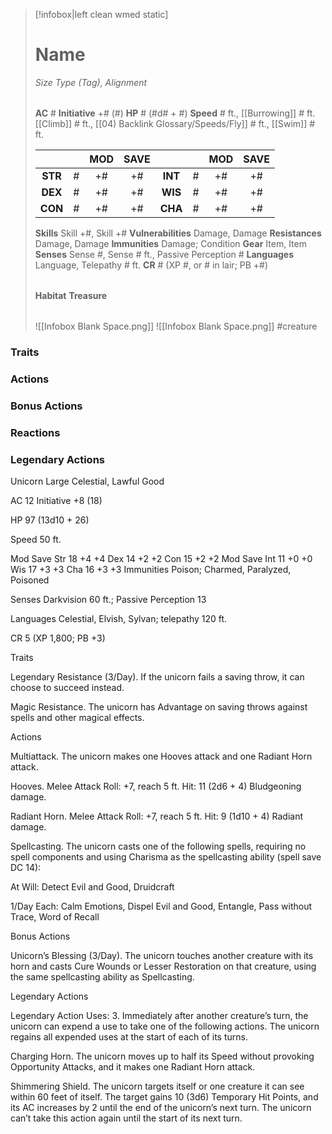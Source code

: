 > [!infobox|left clean wmed static]
> # Name
> *Size Type (Tag), Alignment*
> 
> | |
> | - |
> **AC** # **Initiative** +# (#)
> **HP** # (#d# + #)
> **Speed** # ft., [[Burrowing]] # ft. [[Climb]] # ft., [[04) Backlink Glossary/Speeds/Fly]] # ft., [[Swim]] # ft.
> 
> | | | MOD | SAVE | | | MOD | SAVE |
> | :-: | :-: | :-: | :-: | :-: | :-: | :-: | :-: |
> | **STR** | # | +# | +# | **INT** | # | +# | +# | 
> | **DEX** | # | +# | +# | **WIS** | # | +# | +# |
> | **CON** | # | +# | +# | **CHA** | # | +# | +# |
> **Skills** Skill +#, Skill +#
> **Vulnerabilities** Damage, Damage
> **Resistances** Damage, Damage
> **Immunities** Damage; Condition
> **Gear** Item, Item
> **Senses** Sense #, Sense # ft., Passive Perception #
> **Languages** Language, Telepathy # ft.
> **CR** # (XP #, or # in lair; PB +#)
>
> | |
> | - |
> **Habitat**
> **Treasure**
> 
> | |
> | - |
> ![[Infobox Blank Space.png]]
> ![[Infobox Blank Space.png]]
> #creature 


### Traits
### Actions
### Bonus Actions
### Reactions
### Legendary Actions
Unicorn
Large Celestial, Lawful Good

AC 12 Initiative +8 (18)

HP 97 (13d10 + 26)

Speed 50 ft.

Mod	Save
Str	18	+4	+4
Dex	14	+2	+2
Con	15	+2	+2
Mod	Save
Int	11	+0	+0
Wis	17	+3	+3
Cha	16	+3	+3
Immunities Poison; Charmed, Paralyzed, Poisoned

Senses Darkvision 60 ft.; Passive Perception 13

Languages Celestial, Elvish, Sylvan; telepathy 120 ft.

CR 5 (XP 1,800; PB +3)

Traits

Legendary Resistance (3/Day). If the unicorn fails a saving throw, it can choose to succeed instead.

Magic Resistance. The unicorn has Advantage on saving throws against spells and other magical effects.

Actions

Multiattack. The unicorn makes one Hooves attack and one Radiant Horn attack.

Hooves. Melee Attack Roll: +7, reach 5 ft. Hit: 11 (2d6 + 4) Bludgeoning damage.

Radiant Horn. Melee Attack Roll: +7, reach 5 ft. Hit: 9 (1d10 + 4) Radiant damage.

Spellcasting. The unicorn casts one of the following spells, requiring no spell components and using Charisma as the spellcasting ability (spell save DC 14):

At Will: Detect Evil and Good, Druidcraft

1/Day Each: Calm Emotions, Dispel Evil and Good, Entangle, Pass without Trace, Word of Recall

Bonus Actions

Unicorn’s Blessing (3/Day). The unicorn touches another creature with its horn and casts Cure Wounds or Lesser Restoration on that creature, using the same spellcasting ability as Spellcasting.

Legendary Actions

Legendary Action Uses: 3. Immediately after another creature’s turn, the unicorn can expend a use to take one of the following actions. The unicorn regains all expended uses at the start of each of its turns.

Charging Horn. The unicorn moves up to half its Speed without provoking Opportunity Attacks, and it makes one Radiant Horn attack.

Shimmering Shield. The unicorn targets itself or one creature it can see within 60 feet of itself. The target gains 10 (3d6) Temporary Hit Points, and its AC increases by 2 until the end of the unicorn’s next turn. The unicorn can’t take this action again until the start of its next turn.